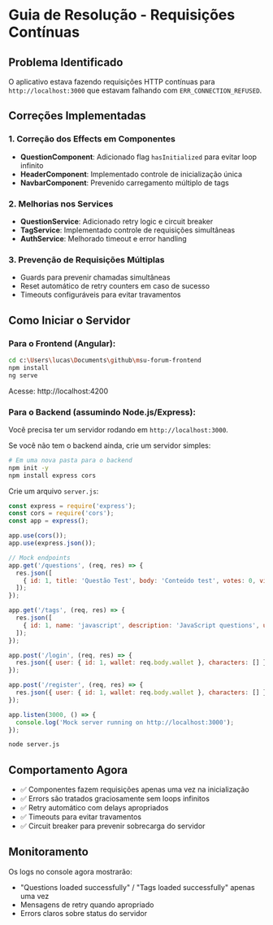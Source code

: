 # Guia de Resolução - Requisições Contínuas

## Problema Identificado
O aplicativo estava fazendo requisições HTTP contínuas para `http://localhost:3000` que estavam falhando com `ERR_CONNECTION_REFUSED`.

## Correções Implementadas

### 1. Correção dos Effects em Componentes
- **QuestionComponent**: Adicionado flag `hasInitialized` para evitar loop infinito
- **HeaderComponent**: Implementado controle de inicialização única
- **NavbarComponent**: Prevenido carregamento múltiplo de tags

### 2. Melhorias nos Services
- **QuestionService**: Adicionado retry logic e circuit breaker
- **TagService**: Implementado controle de requisições simultâneas
- **AuthService**: Melhorado timeout e error handling

### 3. Prevenção de Requisições Múltiplas
- Guards para prevenir chamadas simultâneas
- Reset automático de retry counters em caso de sucesso
- Timeouts configuráveis para evitar travamentos

## Como Iniciar o Servidor

### Para o Frontend (Angular):
```bash
cd c:\Users\lucas\Documents\github\msu-forum-frontend
npm install
ng serve
```
Acesse: http://localhost:4200

### Para o Backend (assumindo Node.js/Express):
Você precisa ter um servidor rodando em `http://localhost:3000`. 

Se você não tem o backend ainda, crie um servidor simples:

```bash
# Em uma nova pasta para o backend
npm init -y
npm install express cors
```

Crie um arquivo `server.js`:
```javascript
const express = require('express');
const cors = require('cors');
const app = express();

app.use(cors());
app.use(express.json());

// Mock endpoints
app.get('/questions', (req, res) => {
  res.json([
    { id: 1, title: 'Questão Test', body: 'Conteúdo test', votes: 0, view_count: 1, answer_count: 0, is_solved: false, created_at: new Date(), updated_at: new Date(), username: 'test', avatar_url: '' }
  ]);
});

app.get('/tags', (req, res) => {
  res.json([
    { id: 1, name: 'javascript', description: 'JavaScript questions', usageCount: 10, createdAt: new Date() }
  ]);
});

app.post('/login', (req, res) => {
  res.json({ user: { id: 1, wallet: req.body.wallet }, characters: [] });
});

app.post('/register', (req, res) => {
  res.json({ user: { id: 1, wallet: req.body.wallet }, characters: [] });
});

app.listen(3000, () => {
  console.log('Mock server running on http://localhost:3000');
});
```

```bash
node server.js
```

## Comportamento Agora
- ✅ Componentes fazem requisições apenas uma vez na inicialização
- ✅ Errors são tratados graciosamente sem loops infinitos
- ✅ Retry automático com delays apropriados
- ✅ Timeouts para evitar travamentos
- ✅ Circuit breaker para prevenir sobrecarga do servidor

## Monitoramento
Os logs no console agora mostrarão:
- "Questions loaded successfully" / "Tags loaded successfully" apenas uma vez
- Mensagens de retry quando apropriado
- Errors claros sobre status do servidor
